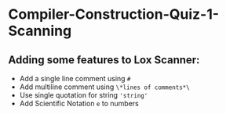 # Compiler-Construction-Quiz-1-Scanning
## Adding some features to Lox Scanner:
- Add a single line comment using `#`
- Add multiline comment using `\*lines of comments*\`
- Use single quotation for string `'string'`
- Add Scientific Notation `e` to numbers
